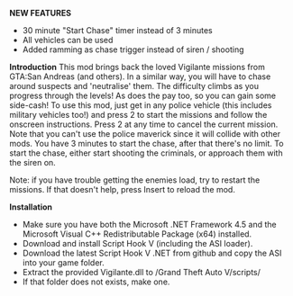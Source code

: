 **NEW FEATURES**
- 30 minute "Start Chase" timer instead of 3 minutes
- All vehicles can be used
- Added ramming as chase trigger instead of siren / shooting

**Introduction**
This mod brings back the loved Vigilante missions from GTA:San Andreas (and others). In a similar way, you will have to chase around suspects and 'neutralise' them.
The difficulty climbs as you progress through the levels! As does the pay too, so you can gain some side-cash!
To use this mod, just get in any police vehicle (this includes military vehicles too!) and press 2 to start the missions and follow the onscreen instructions. Press 2 at any time to cancel the current mission. Note that you can't use the police maverick since it will collide with other mods.
You have 3 minutes to start the chase, after that there's no limit. To start the chase, either start shooting the criminals, or approach them with the siren on.

Note: if you have trouble getting the enemies load, try to restart the missions. If that doesn't help, press Insert to reload the mod.

**Installation**
- Make sure you have both the Microsoft .NET Framework 4.5 and the Microsoft Visual C++ Redistributable Package (x64) installed.
- Download and install Script Hook V (including the ASI loader).
- Download the latest Script Hook V .NET from github and copy the ASI into your game folder.
- Extract the provided Vigilante.dll to /Grand Theft Auto V/scripts/
- If that folder does not exists, make one.
